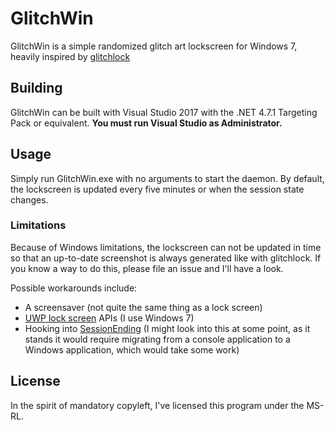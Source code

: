 # GlitchWin
GlitchWin is a simple randomized glitch art lockscreen for Windows 7, heavily inspired by
[glitchlock](https://github.com/xero/glitchlock)

## Building
GlitchWin can be built with Visual Studio 2017 with the .NET 4.7.1 Targeting Pack or equivalent.
**You must run Visual Studio as Administrator.**

## Usage
Simply run GlitchWin.exe with no arguments to start the daemon. By default, the lockscreen is
updated every five minutes or when the session state changes.

### Limitations
Because of Windows limitations, the lockscreen can not be updated in time so that an up-to-date
screenshot is always generated like with glitchlock. If you know a way to do this, please file an
issue and I'll have a look.

Possible workarounds include:
* A screensaver (not quite the same thing as a lock screen)
* [UWP lock screen](https://docs.microsoft.com/en-us/uwp/api/windows.system.userprofile.lockscreen)
  APIs (I use Windows 7)
* Hooking into [SessionEnding](https://docs.microsoft.com/en-us/dotnet/api/microsoft.win32.systemevents.sessionending?view=netframework-4.7.2)
  (I might look into this at some point, as it stands it would require migrating from a console
  application to a Windows application, which would take some work)

## License
In the spirit of mandatory copyleft, I've licensed this program under the MS-RL.